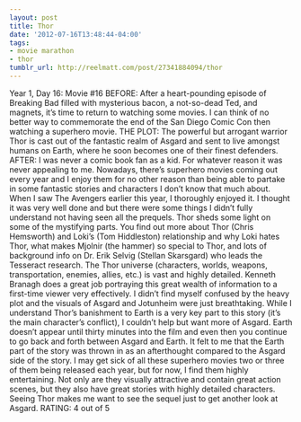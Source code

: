 ```yaml
---
layout: post
title: Thor
date: '2012-07-16T13:48:44-04:00'
tags:
- movie marathon
- thor
tumblr_url: http://reelmatt.com/post/27341884094/thor
---
```

Year 1, Day 16: Movie #16
BEFORE: After a heart-pounding episode of Breaking Bad filled with mysterious bacon, a not-so-dead Ted, and magnets, it’s time to return to watching some movies. I can think of no better way to commemorate the end of the San Diego Comic Con then watching a superhero movie.
THE PLOT: The powerful but arrogant warrior Thor is cast out of the fantastic realm of Asgard and sent to live amongst humans on Earth, where he soon becomes one of their finest defenders.
AFTER: I was never a comic book fan as a kid. For whatever reason it was never appealing to me. Nowadays, there’s superhero movies coming out every year and I enjoy them for no other reason than being able to partake in some fantastic stories and characters I don’t know that much about.
When I saw The Avengers earlier this year, I thoroughly enjoyed it. I thought it was very well done and but there were some things I didn’t fully understand not having seen all the prequels. Thor sheds some light on some of the mystifying parts. You find out more about Thor (Chris Hemsworth) and Loki’s (Tom Hiddleston) relationship and why Loki hates Thor, what makes Mjolnir (the hammer) so special to Thor, and lots of background info on Dr. Erik Selvig (Stellan Skarsgard) who leads the Tesseract research.
The Thor universe (characters, worlds, weapons, transportation, enemies, allies, etc.) is vast and highly detailed. Kenneth Branagh does a great job portraying this great wealth of information to a first-time viewer very effectively. I didn’t find myself confused by the heavy plot and the visuals of Asgard and Jotunheim were just breathtaking. While I understand Thor’s banishment to Earth is a very key part to this story (it’s the main character’s conflict), I couldn’t help but want more of Asgard. Earth doesn’t appear until thirty minutes into the film and even then you continue to go back and forth between Asgard and Earth. It felt to me that the Earth part of the story was thrown in as an afterthought compared to the Asgard side of the story.
I may get sick of all these superhero movies two or three of them being released each year, but for now, I find them highly entertaining. Not only are they visually attractive and contain great action scenes, but they also have great stories with highly detailed characters. Seeing Thor makes me want to see the sequel just to get another look at Asgard.
RATING: 4 out of 5
